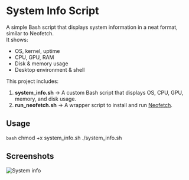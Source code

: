 # System Info Script

A simple Bash script that displays system information in a neat format, similar to Neofetch.  
It shows:
- OS, kernel, uptime
- CPU, GPU, RAM
- Disk & memory usage
- Desktop environment & shell

This project includes:
1. **system_info.sh** → A custom Bash script that displays OS, CPU, GPU, memory, and disk usage.  
2. **run_neofetch.sh** → A wrapper script to install and run [Neofetch](https://github.com/dylanaraps/neofetch).

## Usage
```bash```
chmod +x system_info.sh
./system_info.sh


## Screenshots
![System info](screenshots/system_info.png)
